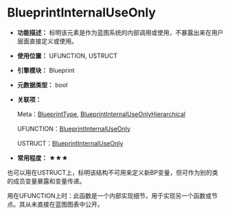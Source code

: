 ﻿# BlueprintInternalUseOnly

- **功能描述：** 标明该元素是作为蓝图系统的内部调用或使用，不暴露出来在用户层面直接定义或使用。

- **使用位置：** UFUNCTION, USTRUCT

- **引擎模块：** Blueprint

- **元数据类型：** bool

- **关联项：**

  Meta：[BlueprintType](#Meta_Blueprint_BlueprintType), [BlueprintInternalUseOnlyHierarchical](#Meta_Blueprint_BlueprintInternalUseOnlyHierarchical)

  UFUNCTION：[BlueprintInternalUseOnly](#Specifier_UFUNCTION_UHT_BlueprintInternalUseOnly)

  USTRUCT：[BlueprintInternalUseOnly](#Specifier_USTRUCT_Blueprint_BlueprintInternalUseOnly)

- **常用程度：** ★★★

也可以用在USTRUCT上，标明该结构不可用来定义新BP变量，但可作为别的类的成员变量暴露和变量传递。

用在UFUNCTION上时：此函数是一个内部实现细节，用于实现另一个函数或节点。其从未直接在蓝图图表中公开。